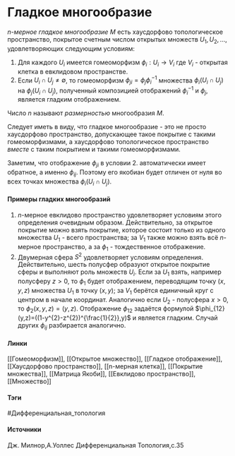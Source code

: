 # Гладкое многообразие
*$n$-мерное гладкое многообразие $M$* есть хаусдорфово топологическое пространство, покрытое счетным числом открытых множеств $U_{1},U_{2},\dots$, удовлетворяющих следующим условиям:
1. Для каждого $U_{i}$ имеется гомеоморфизм $\phi_{i}:U_{i}\rightarrow V_{i}$ где $V_{i}$ - открытая клетка в евклидовом пространстве.
2. Если $U_{i}\cap U_{j}\ne\emptyset$, то гомеоморфизм $\phi_{ji}=\phi_{j}\phi_{i}^{-1}$ множества $\phi_{i}(U_{i}\cap U_{j})$ на $\phi_{j}(U_{i}\cap U_{j})$, полученный композицией отображений $\phi_{i}^{-1}$ и $\phi_{j}$, является гладким отображением.

Число $n$ называют *размерностью* многообразия $M$.

Следует иметь в виду, что гладкое многообразие - это не просто хаусдорфово пространство, допускающее такое покрытие с такими гомеоморфизмами, а хаусдорфово топологическое пространство *вместе* с таким покрытием и такими гомеоморфизмами.

Заметим, что отображение $\phi_{ji}$ в условии 2. автоматически имеет обратное, а именно $\phi_{ij}$. Поэтому его якобиан будет отличен от нуля во всех точках множества $\phi_{i}(U_{i}\cap U_{j})$.

#### Примеры гладких многообразий
1. $n$-мерное евклидово пространство удовлетворяет условиям этого определения очевидным образом. Действительно, за открытое покрытие можно взять покрытие, которое состоит только из одного множества $U_{1}$ - всего пространства; за $V_{1}$ также можно взять всё $n$-мерное пространство, а за $\phi_{1}$ - тождественное отображение.
2. Двумерная сфера $S^{2}$ удовлетворяет условиям определения. Действительно, шесть полусфер образуют открытое покрытие сферы и выполняют роль множеств $U_{i}$. Если за $U_{1}$ взять, например полусферу $z>0$, то $\phi_{1}$ будет отображением, переводящим точку $(x,y,z)$ множества $U_{1}$ в точку $(x,y)$; за $V_{1}$ берётся единичный круг с центром в начале координат. Аналогично если $U_{2}$ - полусфера $x>0$, то $\phi_{2}(x,y,z)=(y,z)$. Отображение $\phi_{12}$ задаётся формулой $\phi_{12}(y,z)=((1-y^{2}-z^{2})^{\frac{1}{2}},y)$ и является гладким. Случай других $\phi_{ij}$ разбирается аналогично.
#### Линки
 [[Гомеоморфизм]],
 [[Открытое множество]],
 [[Гладкое отображение]],
 [[Хаусдорфово пространство]],
 [[n-мерная клетка]],
 [[Покрытие множества]],
 [[Матрица Якоби]],
 [[Евклидово пространство]],
 [[Множество]]
#### Тэги
 #Дифференциальная_топология 
#### Источники
 Дж. Милнор,А.Уоллес Дифференциальная Топология,с.35